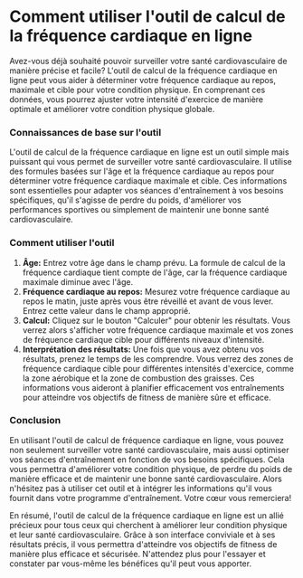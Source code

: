 Comment utiliser l'outil de calcul de la fréquence cardiaque en ligne
=====================================================================

Avez-vous déjà souhaité pouvoir surveiller votre santé cardiovasculaire de manière précise et facile? L'outil de calcul de la fréquence cardiaque en ligne peut vous aider à déterminer votre fréquence cardiaque au repos, maximale et cible pour votre condition physique. En comprenant ces données, vous pourrez ajuster votre intensité d'exercice de manière optimale et améliorer votre condition physique globale.

### Connaissances de base sur l'outil

L'outil de calcul de la fréquence cardiaque en ligne est un outil simple mais puissant qui vous permet de surveiller votre santé cardiovasculaire. Il utilise des formules basées sur l'âge et la fréquence cardiaque au repos pour déterminer votre fréquence cardiaque maximale et cible. Ces informations sont essentielles pour adapter vos séances d'entraînement à vos besoins spécifiques, qu'il s'agisse de perdre du poids, d'améliorer vos performances sportives ou simplement de maintenir une bonne santé cardiovasculaire.

### Comment utiliser l'outil

1. **Âge:** Entrez votre âge dans le champ prévu. La formule de calcul de la fréquence cardiaque tient compte de l'âge, car la fréquence cardiaque maximale diminue avec l'âge.
2. **Fréquence cardiaque au repos:** Mesurez votre fréquence cardiaque au repos le matin, juste après vous être réveillé et avant de vous lever. Entrez cette valeur dans le champ approprié.
3. **Calcul:** Cliquez sur le bouton "Calculer" pour obtenir les résultats. Vous verrez alors s'afficher votre fréquence cardiaque maximale et vos zones de fréquence cardiaque cible pour différents niveaux d'intensité.
4. **Interprétation des résultats:** Une fois que vous avez obtenu vos résultats, prenez le temps de les comprendre. Vous verrez des zones de fréquence cardiaque cible pour différentes intensités d'exercice, comme la zone aérobique et la zone de combustion des graisses. Ces informations vous aideront à planifier efficacement vos entraînements pour atteindre vos objectifs de fitness de manière sûre et efficace.

### Conclusion

En utilisant l'outil de calcul de fréquence cardiaque en ligne, vous pouvez non seulement surveiller votre santé cardiovasculaire, mais aussi optimiser vos séances d'entraînement en fonction de vos besoins spécifiques. Cela vous permettra d'améliorer votre condition physique, de perdre du poids de manière efficace et de maintenir une bonne santé cardiovasculaire. Alors n'hésitez pas à utiliser cet outil et à intégrer les informations qu'il vous fournit dans votre programme d'entraînement. Votre cœur vous remerciera!

En résumé, l'outil de calcul de la fréquence cardiaque en ligne est un allié précieux pour tous ceux qui cherchent à améliorer leur condition physique et leur santé cardiovasculaire. Grâce à son interface conviviale et à ses résultats précis, il vous permettra d'atteindre vos objectifs de fitness de manière plus efficace et sécurisée. N'attendez plus pour l'essayer et constater par vous-même les bénéfices qu'il peut vous apporter.